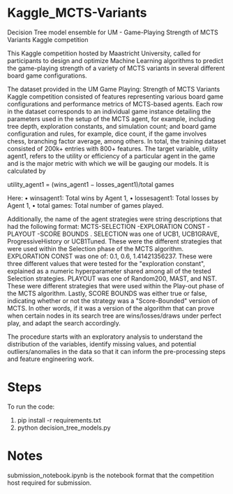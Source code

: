 # Kaggle_MCTS-Variants
Decision Tree model ensemble for UM - Game-Playing Strength of MCTS Variants Kaggle competition

This Kaggle competition hosted by Maastricht University, called for participants to design and optimize Machine Learning algorithms to predict the game-playing strength of a variety of MCTS variants in several different board game configurations.

The dataset provided in the UM Game Playing: Strength of MCTS Variants Kaggle competition consisted of features representing various board game configurations and performance metrics of MCTS-based agents. Each row in the dataset corresponds to an individual game instance detailing the parameters used in the setup of the MCTS agent, for example, including tree depth, exploration constants, and simulation count; and board game configuration and rules, for example, dice count, if the game involves chess, branching factor average, among others. In total, the training dataset consisted of 200k+ entries with 800+ features. The target variable, utility agent1, refers to the utility or efficiency of a particular agent in the game and is the major metric with which we will be gauging our models. It is calculated by 

utility_agent1 = (wins_agent1 − losses_agent1)/total games

Here:
• winsagent1: Total wins by Agent 1,
• lossesagent1: Total losses by Agent 1,
• total games: Total number of games played.

Additionally, the name of the agent strategies were string descriptions that had the following format: MCTS-SELECTION -EXPLORATION CONST -PLAYOUT -SCORE BOUNDS . SELECTION was one of UCB1, UCB1GRAVE, ProgressiveHistory or
UCB1Tuned. These were the different strategies that were used within the Selection phase of the MCTS algorithm. EXPLORATION CONST was one of: 0.1, 0.6, 1.41421356237. These were three different values that were tested for the "exploration constant", explained as a numeric hyperparameter shared among all of the tested Selection strategies. PLAYOUT was one of Random200, MAST, and NST. These were different strategies that were used within the Play-out phase of the MCTS algorithm. Lastly, SCORE BOUNDS was either true or false, indicating whether or not the strategy was a "Score-Bounded" version of MCTS. In other words, if it was a version of the algorithm that can prove when certain nodes in its search tree are wins/losses/draws under perfect play, and adapt the search accordingly. 

The procedure starts with an exploratory analysis to understand the distribution of the variables, identify missing values, and potential outliers/anomalies in the data so that it can inform the pre-processing steps and feature engineering work.

# Steps
To run the code:
1. pip install -r requirements.txt
2. python decision_tree_models.py

# Notes
submission_notebook.ipynb is the notebook format that the competition host required for submission. 
